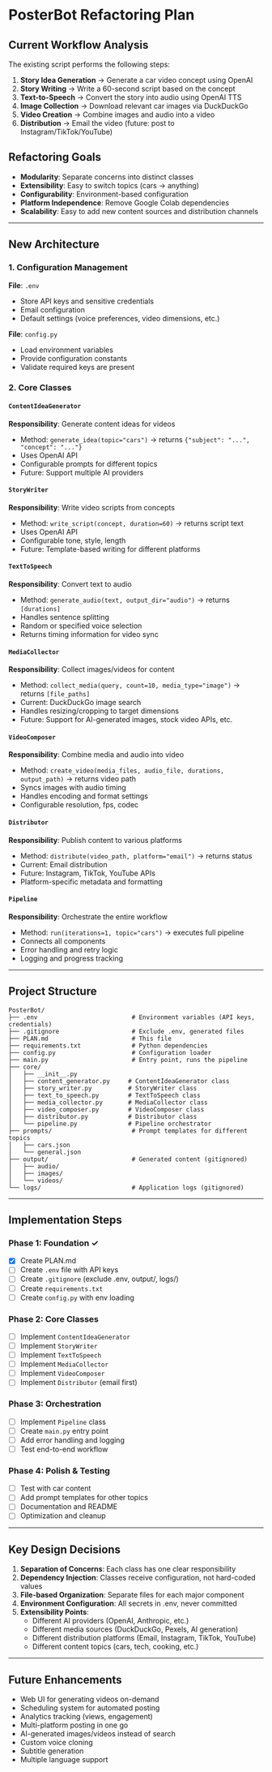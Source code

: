 # PosterBot Refactoring Plan

## Current Workflow Analysis
The existing script performs the following steps:
1. **Story Idea Generation** → Generate a car video concept using OpenAI
2. **Story Writing** → Write a 60-second script based on the concept
3. **Text-to-Speech** → Convert the story into audio using OpenAI TTS
4. **Image Collection** → Download relevant car images via DuckDuckGo
5. **Video Creation** → Combine images and audio into a video
6. **Distribution** → Email the video (future: post to Instagram/TikTok/YouTube)

## Refactoring Goals
- **Modularity**: Separate concerns into distinct classes
- **Extensibility**: Easy to switch topics (cars → anything)
- **Configurability**: Environment-based configuration
- **Platform Independence**: Remove Google Colab dependencies
- **Scalability**: Easy to add new content sources and distribution channels

---

## New Architecture

### 1. Configuration Management
**File**: `.env`
- Store API keys and sensitive credentials
- Email configuration
- Default settings (voice preferences, video dimensions, etc.)

**File**: `config.py`
- Load environment variables
- Provide configuration constants
- Validate required keys are present

### 2. Core Classes

#### `ContentIdeaGenerator`
**Responsibility**: Generate content ideas for videos
- Method: `generate_idea(topic="cars")` → returns `{"subject": "...", "concept": "..."}`
- Uses OpenAI API
- Configurable prompts for different topics
- Future: Support multiple AI providers

#### `StoryWriter`
**Responsibility**: Write video scripts from concepts
- Method: `write_script(concept, duration=60)` → returns script text
- Uses OpenAI API
- Configurable tone, style, length
- Future: Template-based writing for different platforms

#### `TextToSpeech`
**Responsibility**: Convert text to audio
- Method: `generate_audio(text, output_dir="audio")` → returns `[durations]`
- Handles sentence splitting
- Random or specified voice selection
- Returns timing information for video sync

#### `MediaCollector`
**Responsibility**: Collect images/videos for content
- Method: `collect_media(query, count=10, media_type="image")` → returns `[file_paths]`
- Current: DuckDuckGo image search
- Handles resizing/cropping to target dimensions
- Future: Support for AI-generated images, stock video APIs, etc.

#### `VideoComposer`
**Responsibility**: Combine media and audio into video
- Method: `create_video(media_files, audio_file, durations, output_path)` → returns video path
- Syncs images with audio timing
- Handles encoding and format settings
- Configurable resolution, fps, codec

#### `Distributor`
**Responsibility**: Publish content to various platforms
- Method: `distribute(video_path, platform="email")` → returns status
- Current: Email distribution
- Future: Instagram, TikTok, YouTube APIs
- Platform-specific metadata and formatting

#### `Pipeline`
**Responsibility**: Orchestrate the entire workflow
- Method: `run(iterations=1, topic="cars")` → executes full pipeline
- Connects all components
- Error handling and retry logic
- Logging and progress tracking

---

## Project Structure
```
PosterBot/
├── .env                          # Environment variables (API keys, credentials)
├── .gitignore                    # Exclude .env, generated files
├── PLAN.md                       # This file
├── requirements.txt              # Python dependencies
├── config.py                     # Configuration loader
├── main.py                       # Entry point, runs the pipeline
├── core/
│   ├── __init__.py
│   ├── content_generator.py     # ContentIdeaGenerator class
│   ├── story_writer.py          # StoryWriter class
│   ├── text_to_speech.py        # TextToSpeech class
│   ├── media_collector.py       # MediaCollector class
│   ├── video_composer.py        # VideoComposer class
│   ├── distributor.py           # Distributor class
│   └── pipeline.py              # Pipeline orchestrator
├── prompts/                      # Prompt templates for different topics
│   ├── cars.json
│   └── general.json
├── output/                       # Generated content (gitignored)
│   ├── audio/
│   ├── images/
│   └── videos/
└── logs/                         # Application logs (gitignored)
```

---

## Implementation Steps

### Phase 1: Foundation ✓
- [x] Create PLAN.md
- [ ] Create `.env` file with API keys
- [ ] Create `.gitignore` (exclude .env, output/, logs/)
- [ ] Create `requirements.txt`
- [ ] Create `config.py` with env loading

### Phase 2: Core Classes
- [ ] Implement `ContentIdeaGenerator`
- [ ] Implement `StoryWriter`
- [ ] Implement `TextToSpeech`
- [ ] Implement `MediaCollector`
- [ ] Implement `VideoComposer`
- [ ] Implement `Distributor` (email first)

### Phase 3: Orchestration
- [ ] Implement `Pipeline` class
- [ ] Create `main.py` entry point
- [ ] Add error handling and logging
- [ ] Test end-to-end workflow

### Phase 4: Polish & Testing
- [ ] Test with car content
- [ ] Add prompt templates for other topics
- [ ] Documentation and README
- [ ] Optimization and cleanup

---

## Key Design Decisions

1. **Separation of Concerns**: Each class has one clear responsibility
2. **Dependency Injection**: Classes receive configuration, not hard-coded values
3. **File-based Organization**: Separate files for each major component
4. **Environment Configuration**: All secrets in .env, never committed
5. **Extensibility Points**:
   - Different AI providers (OpenAI, Anthropic, etc.)
   - Different media sources (DuckDuckGo, Pexels, AI generation)
   - Different distribution platforms (Email, Instagram, TikTok, YouTube)
   - Different content topics (cars, tech, cooking, etc.)

---

## Future Enhancements
- Web UI for generating videos on-demand
- Scheduling system for automated posting
- Analytics tracking (views, engagement)
- Multi-platform posting in one go
- AI-generated images/videos instead of search
- Custom voice cloning
- Subtitle generation
- Multiple language support
